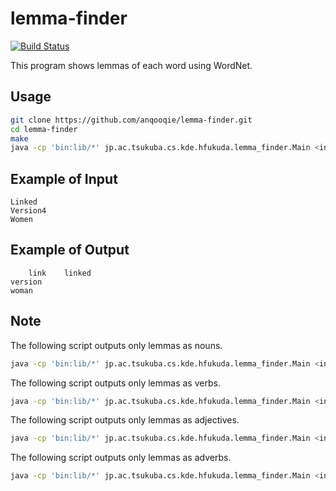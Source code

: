 # lemma-finder

[![Build Status](https://travis-ci.org/anqooqie/lemma-finder.svg)](https://travis-ci.org/anqooqie/lemma-finder)

This program shows lemmas of each word using WordNet.

## Usage
```bash
git clone https://github.com/anqooqie/lemma-finder.git
cd lemma-finder
make
java -cp 'bin:lib/*' jp.ac.tsukuba.cs.kde.hfukuda.lemma_finder.Main <input >output
```

## Example of Input
    Linked
    Version4
    Women

## Example of Output
    	link	linked	
    version			
    woman			

## Note
The following script outputs only lemmas as nouns.

```bash
java -cp 'bin:lib/*' jp.ac.tsukuba.cs.kde.hfukuda.lemma_finder.Main <input | cut -f 1 >output
```

The following script outputs only lemmas as verbs.

```bash
java -cp 'bin:lib/*' jp.ac.tsukuba.cs.kde.hfukuda.lemma_finder.Main <input | cut -f 2 >output
```

The following script outputs only lemmas as adjectives.

```bash
java -cp 'bin:lib/*' jp.ac.tsukuba.cs.kde.hfukuda.lemma_finder.Main <input | cut -f 3 >output
```

The following script outputs only lemmas as adverbs.

```bash
java -cp 'bin:lib/*' jp.ac.tsukuba.cs.kde.hfukuda.lemma_finder.Main <input | cut -f 4 >output
```
